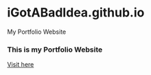 # iGotABadIdea.github.io
My Portfolio Website 
<h3> This is my Portfolio Website </h3>
<a href="https://igotabadidea.github.io/"><p>Visit here </p></a>
